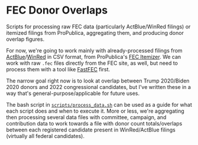 # FEC Donor Overlaps

Scripts for processing raw FEC data (particularly ActBlue/WinRed filings) or itemized filings from ProPublica, aggregating them, and producing donor overlap figures.

For now, we're going to work mainly with already-processed filings from [ActBlue](https://projects.propublica.org/itemizer/committee/C00401224/2022)/[WinRed](https://projects.propublica.org/itemizer/committee/C00694323/2022) in CSV format, from ProPublica's [FEC Itemizer](https://projects.propublica.org/itemizer). We can work with raw `.fec` files directly from the FEC site, as well, but need to process them with a tool like [FastFEC](https://github.com/washingtonpost/FastFEC) first.

The narrow goal right now is to look at overlap between Trump 2020/Biden 2020 donors and 2022 congressional candidates, but I've written these in a way that's general-purpose/applicable for future uses.

The bash script in [`scripts/process_data.sh`](https://github.com/Financial-Times/fec-donor-overlaps/blob/main/scripts/process_data.sh) can be used as a guide for what each script does and when to execute it. More or less, we're aggregating then processing several data files with committee, campaign, and contribution data to work towards a file with donor count totals/overlaps between each registered candidate present in WinRed/ActBlue filings (virtually all federal candidates).
